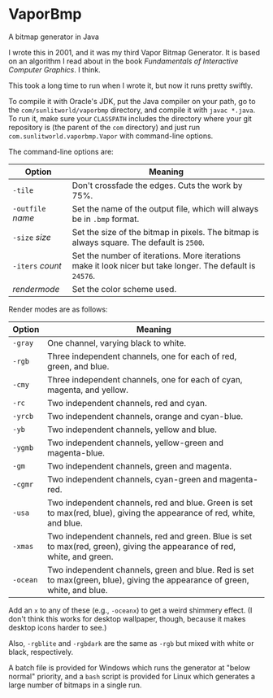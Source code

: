 # VaporBmp
A bitmap generator in Java

I wrote this in 2001, and it was my third Vapor Bitmap Generator. It is based on an algorithm I read about in the book
*Fundamentals of Interactive Computer Graphics*. I think.

This took a long time to run when I wrote it, but now it runs pretty swiftly.

To compile it with Oracle's JDK, put the Java compiler on your path, go to the `com/sunlitworld/vaporbmp` directory,
and compile it with `javac *.java`. To run it, make sure your `CLASSPATH` includes the directory where your git
repository is (the parent of the `com` directory) and just run `com.sunlitworld.vaporbmp.Vapor` with
command-line options.

The command-line options are:

Option | Meaning
------|------
`-tile` |  Don't crossfade the edges. Cuts the work by 75%.
`-outfile` *name* | Set the name of the output file, which will always be in `.bmp` format.
`-size` *size* | Set the size of the bitmap in pixels. The bitmap is always square. The default is `2500`.
`-iters` *count* | Set the number of iterations. More iterations make it look nicer but take longer. The default is `24576`.
*rendermode* | Set the color scheme used.

Render modes are as follows:

Option | Meaning
------|------
`-gray` | One channel, varying black to white.
`-rgb` | Three independent channels, one for each of red, green, and blue.
`-cmy` | Three independent channels, one for each of cyan, magenta, and yellow.
`-rc` | Two independent channels, red and cyan.
`-yrcb` | Two independent channels, orange and cyan-blue.
`-yb` | Two independent channels, yellow and blue.
`-ygmb` | Two independent channels, yellow-green and magenta-blue.
`-gm` | Two independent channels, green and magenta.
`-cgmr` | Two independent channels, cyan-green and magenta-red.
`-usa` | Two independent channels, red and blue. Green is set to max(red, blue), giving the appearance of red, white, and blue.
`-xmas` | Two independent channels, red and green. Blue is set to max(red, green), giving the appearance of red, white, and green.
`-ocean` | Two independent channels, green and blue. Red is set to max(green, blue), giving the appearance of green, white, and blue.

Add an `x` to any of these (e.g., `-oceanx`) to get a weird shimmery effect. (I don't think this works for desktop
wallpaper, though, because it makes desktop icons harder to see.)

Also, `-rgblite` and `-rgbdark` are the same as `-rgb` but mixed with white or black, respectively.

A batch file is provided for Windows which runs the generator at "below normal" priority, and a `bash` script is
provided for Linux which generates a large number of bitmaps in a single run.
